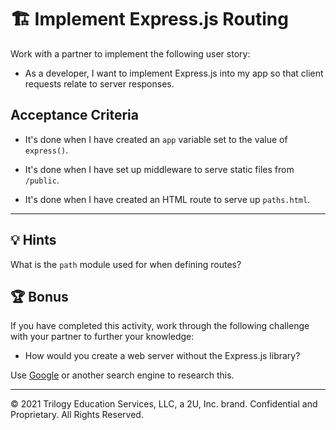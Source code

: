 # 🏗️ Implement Express.js Routing

Work with a partner to implement the following user story:

* As a developer, I want to implement Express.js into my app so that client requests relate to server responses. 

## Acceptance Criteria

* It's done when I have created an `app` variable set to the value of `express()`.

* It's done when I have set up middleware to serve static files from `/public`.

* It's done when I have created an HTML route to serve up `paths.html`.

---

## 💡 Hints

What is the `path` module used for when defining routes?

## 🏆 Bonus

If you have completed this activity, work through the following challenge with your partner to further your knowledge:

* How would you create a web server without the Express.js library?

Use [Google](https://www.google.com) or another search engine to research this.

---
© 2021 Trilogy Education Services, LLC, a 2U, Inc. brand. Confidential and Proprietary. All Rights Reserved.